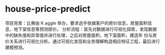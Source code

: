 # house-price-predict
项目背景：比赛由 K aggle 举办，要求选手依据客户的房价信息，房屋面积信息，地下室信息等预测房价。
分析流程：首先对数据进行可视化探索，发现数据中的缺失值和异常值并进行处理，之后对房屋面积，地下室面积，建造年
份与房价关系进行可视化分析。通过可视化发现和业务理解构造相应特征工程，最后进行建模预测。
